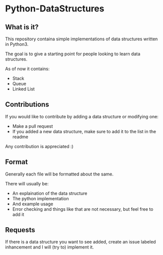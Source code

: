 # Python-DataStructures

## What is it?

This repository containa simple implementations of data structures written in Python3.

The goal is to give a starting point for people looking to learn data structures.

As of now it contains:

* Stack
* Queue
* Linked List

## Contributions

If you would like to contribute by adding a data structure or modifying one:

* Make a pull request
* If you added a new data structure, make sure to add it to the list in the readme

Any contribution is appreciated :)

## Format

Generally each file will be formatted about the same.

There will usually be:
* An explaination of the data structure
* The python implementation
* And example usage
* Error checking and things like that are not necessary, but feel free to add it

## Requests

If there is a data structure you want to see added, create an issue labeled inhancement and I will (try to) implement it.
